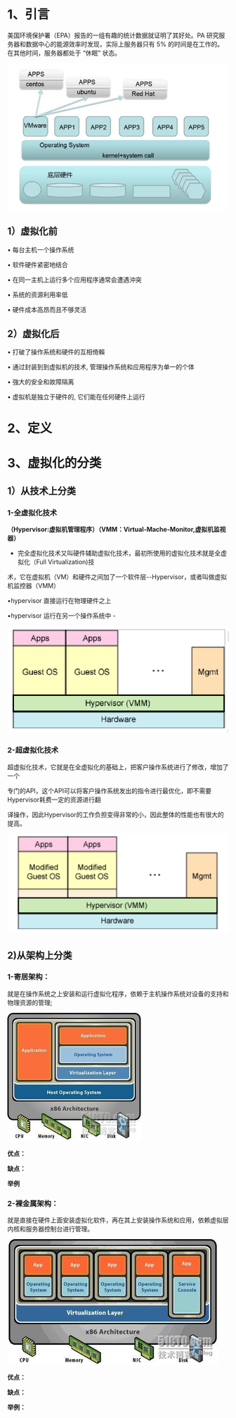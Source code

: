# 1、引言

美国环境保护署（EPA）报告的一组有趣的统计数据就证明了其好处。PA 研究服务器和数据中心的能源效率时发现，实际上服务器只有 5% 的时间是在工作的。在其他时间，服务器都处于 “休眠” 状态。

![](images/WEBRESOURCE329e1e91bc967e709aeef953fcc89d1f截图.png)

## **1）虚拟化前**

• 每台主机一个操作系统

• 软件硬件紧密地结合

• 在同一主机上运行多个应用程序通常会遭遇沖突

• 系统的资源利用率低

• 硬件成本高昂而且不够灵活

## 2）虚拟化后

• 打破了操作系统和硬件的互相倚賴

• 通过封装到到虚拟机的技术, 管理操作系统和应用程序为单一的个体

• 強大的安全和故障隔离

• 虚拟机是独立于硬件的, 它们能在任何硬件上运行

# 2、定义

# 3、虚拟化的分类

## 1）从技术上分类

### 1-全虚拟化技术

**（Hypervisor:虚拟机管理程序）（VMM：Virtual-Mache-Monitor,虚拟机监视器）**

-  完全虚拟化技术又叫硬件辅助虚拟化技术，最初所使用的虚拟化技术就是全虚拟化（Full Virtualization)技

术，它在虚拟机（VM）和硬件之间加了一个软件层--Hypervisor，或者叫做虚拟机监控器（VMM）

•hypervisor 直接运行在物理硬件之上 

•hypervisor 运行在另一个操作系统中 -

![](images/WEBRESOURCEbe502f5825e3a80202505433be109f97截图.png)

### 2-超虚拟化技术

超虚拟化技术，它就是在全虚拟化的基础上，把客户操作系统进行了修改，增加了一个

专门的API，这个API可以将客户操作系统发出的指令进行最优化，即不需要Hypervisor耗费一定的资源进行翻

译操作，因此Hypervisor的工作负担变得非常的小，因此整体的性能也有很大的提高。

![](images/WEBRESOURCEa12ac224191db9334f7606959081a941截图.png)

## 2)从架构上分类

### **1-寄居架构**：

就是在操作系统之上安装和运行虚拟化程序，依赖于主机操作系统对设备的支持和物理资源的管理;

![](images/WEBRESOURCE5127dacb81466cbc1e6a1af3d68a7ef2截图.png)

**优点：**

**缺点：**

**举例**

### 2-裸金属架构：

就是直接在硬件上面安装虚拟化软件，再在其上安装操作系统和应用，依赖虚拟层内核和服务器控制台进行管理。

![](images/WEBRESOURCEcf99995a7e1d0ad77e80530b438dacce截图.png)

**优点：**

**缺点：**

**举例：**